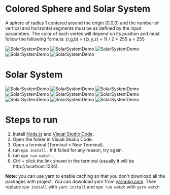 # Colored Sphere and Solar System
A sphere of radius 1 centered around the origin (0,0,0) and the number of vertical and horizontal segments must be as defined by the input parameters. The color of each vertex will depend on its position and must follow the following formula: 
(r,g,b) = ((x,y,z) + 1) / 2 * 255 a = 255

![SolarSystemDemo](https://github.com/aashrafh/CMP205/blob/master/Solar%20System/output/colored-sphere-32x32.png)
![SolarSystemDemo](https://github.com/aashrafh/CMP205/blob/master/Solar%20System/output/point-sphere-32x32.png)
![SolarSystemDemo](https://github.com/aashrafh/CMP205/blob/master/Solar%20System/output/point-sphere-32x32_2.png)
![SolarSystemDemo](https://github.com/aashrafh/CMP205/blob/master/Solar%20System/output/point-sphere-16x16.png)
![SolarSystemDemo](https://github.com/aashrafh/CMP205/blob/master/Solar%20System/output/point-sphere-16x16_2.png)

# Solar System
![SolarSystemDemo](https://github.com/aashrafh/CMP205/blob/master/Solar%20System/output/LifeDemo.gif)
![SolarSystemDemo](https://github.com/aashrafh/CMP205/blob/master/Solar%20System/output/System-1%400.png)
![SolarSystemDemo](https://github.com/aashrafh/CMP205/blob/master/Solar%20System/output/System-1%400-Cubes.png)
![SolarSystemDemo](https://github.com/aashrafh/CMP205/blob/master/Solar%20System/output/System-2%400.png)
![SolarSystemDemo](https://github.com/aashrafh/CMP205/blob/master/Solar%20System/output/System-2%400-Cubes.png)
![SolarSystemDemo](https://github.com/aashrafh/CMP205/blob/master/Solar%20System/output/System-3%401200.png)
![SolarSystemDemo](https://github.com/aashrafh/CMP205/blob/master/Solar%20System/output/System-3%401200-Cubes.png)
![SolarSystemDemo](https://github.com/aashrafh/CMP205/blob/master/Solar%20System/output/System-2%4025600.png)
![SolarSystemDemo](https://github.com/aashrafh/CMP205/blob/master/Solar%20System/output/System-2%4025600-Cubes.png)

# Steps to run

1. Install [Node.js](https://nodejs.org/en/) and [Visual Studio Code](https://code.visualstudio.com/).
2. Open the folder in Visual Studio Code.
3. Open a terminal (Terminal > New Terminal).
4. run `npm install` . If it failed for any reason, try again.
5. run `npm run watch` .
6. Ctrl + click the link shown in the terminal (usually it will be http://localhost:1234).

**Note:** you can use yarn to enable caching so that you don't download all the packages with project. You can download yarn from [yarnpkg.com](https://yarnpkg.com/lang/en/). Then replace `npm install` with `yarn install` and `npm run watch` with `yarn watch`.
